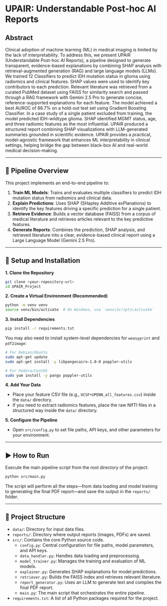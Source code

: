 # UPAIR: Understandable Post-hoc AI Reports

## Abstract

Clinical adoption of machine learning (ML) in medical imaging is limited by the lack of interpretability. To address this, we present UPAIR (Understandable Post-hoc AI Reports), a pipeline designed to generate transparent, evidence-based explanations by combining SHAP analysis with retrieval-augmented generation (RAG) and large language models (LLMs). We trained 12 Classifiers to predict IDH mutation status in glioma using radiomics and clinical features. SHAP values were used to identify key contributors to each prediction. Relevant literature was retrieved from a curated PubMed dataset using FAISS for similarity search and passed through a RAG framework with Gemini 2.5 Pro to generate concise, reference-supported explanations for each feature. The model achieved a best AUROC of 86.7% on a hold-out test set using Gradient Boosting Classifier. In a case study of a single patient excluded from training, the model predicted IDH-wildtype glioma. SHAP identified MGMT status, age, and three radiomic features as the most influential. UPAIR produced a structured report combining SHAP visualizations with LLM-generated summaries grounded in scientific evidence. UPAIR provides a practical, model-agnostic framework that enhances ML interpretability in clinical settings, helping bridge the gap between black-box AI and real-world medical decision-making.

---

## 🚀 Pipeline Overview

This project implements an end-to-end pipeline to:
1.  **Train ML Models**: Trains and evaluates multiple classifiers to predict IDH mutation status from radiomics and clinical data.
2.  **Explain Predictions**: Uses SHAP (SHapley Additive exPlanations) to identify the key features driving a specific prediction for a single patient.
3.  **Retrieve Evidence**: Builds a vector database (FAISS) from a corpus of medical literature and retrieves articles relevant to the key predictive features.
4.  **Generate Reports**: Combines the prediction, SHAP analysis, and retrieved literature into a clear, evidence-based clinical report using a Large Language Model (Gemini 2.5 Pro).

---

## 🔧 Setup and Installation

**1. Clone the Repository**
```bash
git clone <your-repository-url>
cd UPAIR_Project
```

**2. Create a Virtual Environment (Recommended)**
```bash
python -m venv venv
source venv/bin/activate  # On Windows, use `venv\Scripts\activate`
```

**3. Install Dependencies**
```bash
pip install -r requirements.txt
```
You may also need to install system-level dependencies for `weasyprint` and `pdf2image`:
```bash
# For Debian/Ubuntu
sudo apt-get update
sudo apt-get install -y libpangocairo-1.0-0 poppler-utils

# For Fedora/CentOS
sudo yum install -y pango poppler-utils
```

**4. Add Your Data**
- Place your feature CSV file (e.g., `UCSF+UPENN_all_features.csv`) inside the `data/` directory.
- If you need to extract radiomics features, place the raw NIfTI files in a structured way inside the `data/` directory.

**5. Configure the Pipeline**
- Open `src/config.py` to set file paths, API keys, and other parameters for your environment.

---

## ▶️ How to Run

Execute the main pipeline script from the root directory of the project:

```bash
python src/main.py
```

The script will perform all the steps—from data loading and model training to generating the final PDF report—and save the output in the `reports/` folder.

---

## 📂 Project Structure

-   `data/`: Directory for input data files.
-   `reports/`: Directory where output reports (images, PDFs) are saved.
-   `src/`: Contains the core Python source code.
    -   `config.py`: Central configuration for file paths, model parameters, and API keys.
    -   `data_handler.py`: Handles data loading and preprocessing.
    -   `model_trainer.py`: Manages the training and evaluation of ML models.
    -   `explainer.py`: Generates SHAP explanations for model predictions.
    -   `retriever.py`: Builds the FAISS index and retrieves relevant literature.
    -   `report_generator.py`: Uses an LLM to generate text and compiles the final PDF report.
    -   `main.py`: The main script that orchestrates the entire pipeline.
-   `requirements.txt`: A list of all Python packages required for the project.

